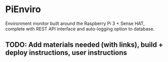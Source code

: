 # PiEnviro
Environment monitor built around the Raspberry Pi 3 + Sense HAT, complete with REST API interface and auto-logging option to database.

## TODO: Add materials needed (with links), build + deploy instructions, user instructions
